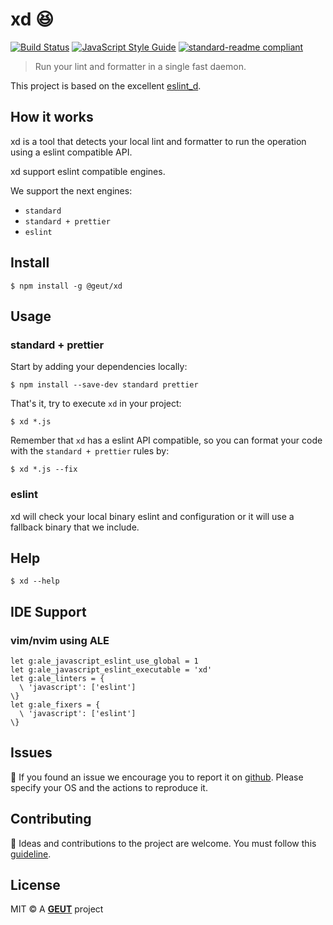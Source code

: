 # xd :laughing:

[![Build Status](https://travis-ci.com/geut/xd.svg?branch=master)](https://travis-ci.com/geut/xd)
[![JavaScript Style Guide](https://img.shields.io/badge/code_style-standard-brightgreen.svg)](https://standardjs.com)
[![standard-readme compliant](https://img.shields.io/badge/readme%20style-standard-brightgreen.svg?style=flat-square)](https://github.com/RichardLitt/standard-readme)

> Run your lint and formatter in a single fast daemon.

This project is based on the excellent [eslint_d](https://github.com/mantoni/eslint_d.js).

## How it works

xd is a tool that detects your local lint and formatter to run the operation using a eslint compatible API.

xd support eslint compatible engines.

We support the next engines:
  - `standard`
  - `standard + prettier`
  - `eslint`

## <a name="install"></a> Install

```
$ npm install -g @geut/xd
```

## <a name="usage"></a> Usage

### standard + prettier

Start by adding your dependencies locally:

```
$ npm install --save-dev standard prettier
```

That's it, try to execute `xd` in your project:

```
$ xd *.js
```

Remember that `xd` has a eslint API compatible, so you can format your code with the `standard + prettier` rules by:

```
$ xd *.js --fix
```

### eslint

xd will check your local binary eslint and configuration or it will use a fallback binary that we include.

## Help

```
$ xd --help
```

## IDE Support

### vim/nvim using ALE

```vim
let g:ale_javascript_eslint_use_global = 1
let g:ale_javascript_eslint_executable = 'xd'
let g:ale_linters = {
  \ 'javascript': ['eslint']
\}
let g:ale_fixers = {
  \ 'javascript': ['eslint']
\}
```

## <a name="issues"></a> Issues

:bug: If you found an issue we encourage you to report it on [github](https://github.com/geut/xd/issues). Please specify your OS and the actions to reproduce it.

## <a name="contribute"></a> Contributing

:busts_in_silhouette: Ideas and contributions to the project are welcome. You must follow this [guideline](https://github.com/geut/xd/blob/master/CONTRIBUTING.md).

## License

MIT © A [**GEUT**](http://geutstudio.com/) project
